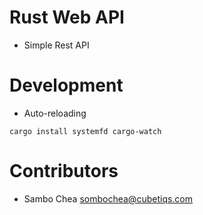 # Rust Web API

- Simple Rest API

# Development
- Auto-reloading
```shell
cargo install systemfd cargo-watch
```

# Contributors
- Sambo Chea <sombochea@cubetiqs.com>